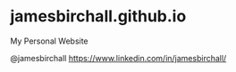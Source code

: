 # jamesbirchall.github.io
My Personal Website

@jamesbirchall https://www.linkedin.com/in/jamesbirchall/

